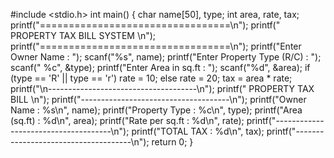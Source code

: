 #include <stdio.h>
int main() {
    char name[50], type;
    int area, rate, tax;
    printf("=================================\n");
    printf(" PROPERTY TAX BILL SYSTEM     \n");
    printf("=================================\n");
    printf("Enter Owner Name          : ");
    scanf("%s", name);
    printf("Enter Property Type (R/C) : ");
    scanf(" %c", &type);
    printf("Enter Area in sq.ft       : ");
    scanf("%d", &area);
    if (type == 'R' || type == 'r')
        rate = 10;
    else
        rate = 20;
    tax = area * rate;
    printf("\n-------------------------------------\n");
    printf("          PROPERTY TAX BILL          \n");
    printf("-------------------------------------\n");
    printf("Owner Name      : %s\n", name);
    printf("Property Type   : %c\n", type);
    printf("Area (sq.ft)    : %d\n", area);
    printf("Rate per sq.ft  : %d\n", rate);
    printf("-------------------------------------\n");
    printf("TOTAL TAX       : %d\n", tax);
    printf("-------------------------------------\n");
    return 0;
}
